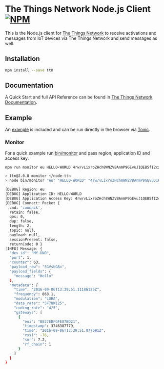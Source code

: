 # The Things Network Node.js Client [![NPM](https://img.shields.io/npm/v/ttn.svg?maxAge=2592000)](https://www.npmjs.com/package/ttn)

This is the Node.js client for [The Things Network](https://www.thethingsnetwork.org) to receive activations and messages from IoT devices via The Things Network and send messages as well.

## Installation

```bash
npm install --save ttn
```

## Documentation

A Quick Start and full API Reference can be found in [The Things Network Documentation](https://www.thethingsnetwork.org/docs/node-js/).

## Example

An [example](src/example.js) is included and can be run directly in the browser via [Tonic](https://tonicdev.com/npm/ttn).

### Monitor

For a quick example run [bin/monitor](bin/monitor) and pass region, application ID and access key:

```bash
npm run monitor eu HELLO-WORLD 4rw/vLixroZHch8WNZVBAnmP9GEvuJ1QEB5fI2czlfo=

> ttn@2.0.0 monitor ~/node-ttn
> node bin/monitor "eu" "HELLO-WORLD" "4rw/vLixroZHch8WNZVBAnmP9GEvuJ1QEB5fI2czlfo="

[DEBUG] Region: eu
[DEBUG] Application ID: HELLO-WORLD
[DEBUG] Application Access Key: 4rw/vLixroZHch8WNZVBAnmP9GEvuJ1QEB5fI2czlfo=
[DEBUG] Connect: Packet {
  cmd: 'connack',
  retain: false,
  qos: 0,
  dup: false,
  length: 2,
  topic: null,
  payload: null,
  sessionPresent: false,
  returnCode: 0 }
[INFO] Message: {
  "dev_id": "MY-UNO",
  "port": 1,
  "counter": 63,
  "payload_raw": "SGVsbG8=",
  "payload_fields": {
    "message": "Hello"
  },
  "metadata": {
    "time": "2016-09-06T13:39:51.11186125Z",
    "frequency": 868.1,
    "modulation": "LORA",
    "data_rate": "SF7BW125",
    "coding_rate": "4/5",
    "gateways": [
      {
        "eui": "B827EBFGFE87BD21",
        "timestamp": 3746387779,
        "time": "2016-09-06T13:39:51.077691Z",
        "rssi": -76,
        "snr": 7.2,
        "rf_chain": 1
      }
    ]
  }
}
```